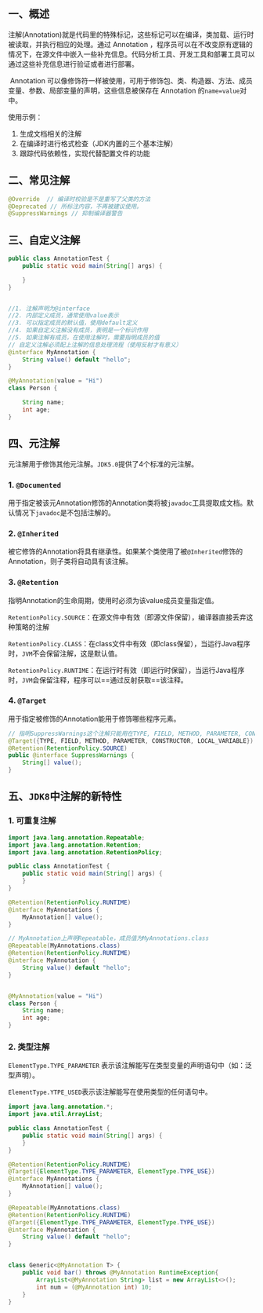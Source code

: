 ## 一、概述

​    注解(Annotation)就是代码里的特殊标记，这些标记可以在编译，类加载、运行时被读取，并执行相应的处理。通过 Annotation ，程序员可以在不改变原有逻辑的情况下，在源文件中嵌入一些补充信息。代码分析工具、开发工具和部署工具可以通过这些补充信息进行验证或者进行部署。

​    Annotation 可以像修饰符一样被使用，可用于修饰包、类、构造器、方法、成员变量、参数、局部变量的声明，这些信息被保存在 Annotation 的`name=value`对中。

使用示例：

1. 生成文档相关的注解
2. 在编译时进行格式检查（JDK内置的三个基本注解）
3. 跟踪代码依赖性，实现代替配置文件的功能

## 二、常见注解

```java
@Override  // 编译时校验是不是重写了父类的方法
@Deprecated // 所标注内容，不再被建议使用。
@SuppressWarnings // 抑制编译器警告
```

## 三、自定义注解

```java
public class AnnotationTest {
    public static void main(String[] args) {

    }
}


//1. 注解声明为@interface
//2. 内部定义成员，通常使用value表示
//3. 可以指定成员的默认值，使用default定义
//4. 如果自定义注解没有成员，表明是一个标识作用
//5. 如果注解有成员，在使用注解时，需要指明成员的值
// 自定义注解必须配上注解的信息处理流程（使用反射才有意义）
@interface MyAnnotation {
    String value() default "hello";
}

@MyAnnotation(value = "Hi")
class Person {

    String name;
    int age;
}
```

## 四、元注解

元注解用于修饰其他元注解。`JDK5.0`提供了4个标准的元注解。

### 1. `@Documented`

用于指定被该元Annotation修饰的Annotation类将被`javadoc`工具提取成文档。默认情况下`javadoc`是不包括注解的。

### 2. `@Inherited`

被它修饰的Annotation将具有继承性。如果某个类使用了被`@Inherited`修饰的Annotation，则子类将自动具有该注解。

### 3. `@Retention` 

指明Annotation的生命周期，使用时必须为该value成员变量指定值。

`RetentionPolicy.SOURCE`：在源文件中有效（即源文件保留），编译器直接丢弃这种策略的注解

`RetentionPolicy.CLASS`：在class文件中有效（即class保留），当运行Java程序时，`JVM`不会保留注解，这是默认值。

`RetentionPolicy.RUNTIME`：在运行时有效（即运行时保留），当运行Java程序时，`JVM`会保留注释，程序可以==通过反射获取==该注释。

### 4. `@Target`

用于指定被修饰的Annotation能用于修饰哪些程序元素。

```java
// 指明SuppressWarnings这个注解只能用在TYPE, FIELD, METHOD, PARAMETER, CONSTRUCTOR, LOCAL_VARIABLE这些类型上。
@Target({TYPE, FIELD, METHOD, PARAMETER, CONSTRUCTOR, LOCAL_VARIABLE})
@Retention(RetentionPolicy.SOURCE)
public @interface SuppressWarnings {
    String[] value();
}
```

## 五、`JDK8`中注解的新特性

### 1. 可重复注解

```java
import java.lang.annotation.Repeatable;
import java.lang.annotation.Retention;
import java.lang.annotation.RetentionPolicy;

public class AnnotationTest {
    public static void main(String[] args) {
    }
}

@Retention(RetentionPolicy.RUNTIME)
@interface MyAnnotations {
    MyAnnotation[] value();
}

// MyAnnotation上声明Repeatable，成员值为MyAnnotations.class
@Repeatable(MyAnnotations.class)
@Retention(RetentionPolicy.RUNTIME)
@interface MyAnnotation {
    String value() default "hello";
}


@MyAnnotation(value = "Hi")
class Person {
    String name;
    int age;
}
```

### 2. 类型注解

`ElementType.TYPE_PARAMETER` 表示该注解能写在类型变量的声明语句中（如：泛型声明）。

`ElementType.YTPE_USED`表示该注解能写在使用类型的任何语句中。

```java
import java.lang.annotation.*;
import java.util.ArrayList;

public class AnnotationTest {
    public static void main(String[] args) {
    }
}

@Retention(RetentionPolicy.RUNTIME)
@Target({ElementType.TYPE_PARAMETER, ElementType.TYPE_USE})
@interface MyAnnotations {
    MyAnnotation[] value();
}

@Repeatable(MyAnnotations.class)
@Retention(RetentionPolicy.RUNTIME)
@Target({ElementType.TYPE_PARAMETER, ElementType.TYPE_USE})
@interface MyAnnotation {
    String value() default "hello";
}


class Generic<@MyAnnotation T> {
    public void bar() throws @MyAnnotation RuntimeException{
        ArrayList<@MyAnnotation String> list = new ArrayList<>();
        int num = (@MyAnnotation int) 10;
    }
}
```

